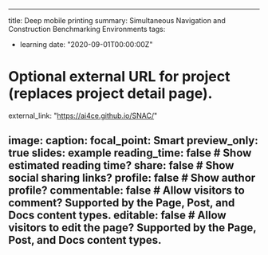 

---
title: Deep mobile printing
summary: Simultaneous Navigation and Construction Benchmarking Environments
tags:
- learning
date: "2020-09-01T00:00:00Z"

# Optional external URL for project (replaces project detail page).
external_link: "https://ai4ce.github.io/SNAC/"

image:
  caption: 
  focal_point: Smart
  preview_only: true
slides: example
reading_time: false  # Show estimated reading time?
share: false  # Show social sharing links?
profile: false  # Show author profile?
commentable: false  # Allow visitors to comment? Supported by the Page, Post, and Docs content types.
editable: false  # Allow visitors to edit the page? Supported by the Page, Post, and Docs content types.
---